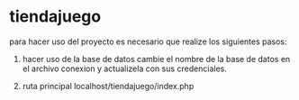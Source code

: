 # tiendajuego
para hacer uso del proyecto es necesario que realize los siguientes pasos:

1. hacer uso de la base de datos 
 cambie el nombre de la base de datos en el archivo conexion y actualizela con sus credenciales. 
 
2. ruta principal
localhost/tiendajuego/index.php
